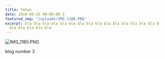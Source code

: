 ```yaml
---
title: Tokyo
date: 2019-09-25 00:00:00 Z
featured_img: "/uploads/IMG_1180.PNG"
excerpt: bla bla bla bla bla bla bla bla bla bla bla bla bla bla bla bla bla bla bla
  bla bla bla bla bla
---
```


![IMG_1180.PNG](/uploads/IMG_1180.PNG)

blog number 3